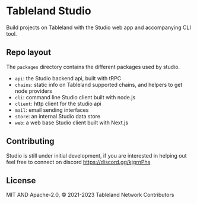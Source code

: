# Tableland Studio

Build projects on Tableland with the Studio web app and accompanying CLI tool.

## Repo layout

The `packages` directory contains the different packages used by studio.
 - `api`: the Studio backend api, built with tRPC
 - `chains`: static info on Tableland supported chains, and helpers to get node providers
 - `cli`: command line Studio client built with node.js
 - `client`: http client for the studio api
 - `mail`: email sending interfaces
 - `store`: an internal Studio data store
 - `web`: a web base Studio client built with Next.js

## Contributing

Studio is still under initial development, if you are interested in helping out feel free to connect on discord
https://discord.gg/kjgrnPhs

## License

MIT AND Apache-2.0, © 2021-2023 Tableland Network Contributors

